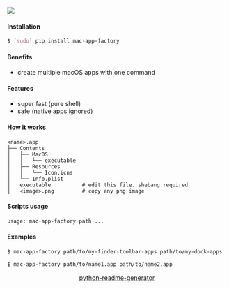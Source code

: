 <!--
https://pypi.org/project/readme-generator/
https://pypi.org/project/python-readme-generator/
-->

[![](https://img.shields.io/badge/OS-macOS-blue.svg?longCache=True)]()

#### Installation
```bash
$ [sudo] pip install mac-app-factory
```

#### Benefits
+   create multiple macOS apps with one command

#### Features
+   super fast (pure shell)
+   safe (native apps ignored)

#### How it works
```
<name>.app
├── Contents
│   ├── MacOS
│   │   └── executable
│   ├── Resources
│   │   └── Icon.icns
│   └── Info.plist
│   executable          # edit this file. shebang required
│   <image>.png         # copy any png image
```

#### Scripts usage
```bash
usage: mac-app-factory path ...
```

#### Examples
```bash
$ mac-app-factory path/to/my-finder-toolbar-apps path/to/my-dock-apps
```

```bash
$ mac-app-factory path/to/name1.app path/to/name2.app
```

<p align="center">
    <a href="https://pypi.org/project/python-readme-generator/">python-readme-generator</a>
</p>
